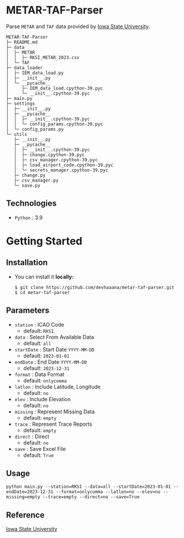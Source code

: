 # METAR-TAF-Parser

Parse `METAR` and `TAF` data provided by [Iowa State University](https://mesonet.agron.iastate.edu/request/download.phtml).

```console
METAR-TAF-Parser
├─ README.md
├─ data
│  ├─ METAR
│  │  ├─ RKSI_METAR_2023.csv
│  └─ TAF
├─ data_loader
│  ├─ IEM_data_load.py
│  ├─ __init__.py
│  └─ __pycache__
│     ├─ IEM_data_load.cpython-39.pyc
│     └─ __init__.cpython-39.pyc
├─ main.py
├─ settings
│  ├─ __init__.py
│  ├─ __pycache__
│  │  ├─ __init__.cpython-39.pyc
│  │  └─ config_params.cpython-39.pyc
│  └─ config_params.py
└─ utils
   ├─ __init__.py
   ├─ __pycache__
   │  ├─ __init__.cpython-39.pyc
   │  ├─ change.cpython-39.pyc
   │  ├─ csv_manager.cpython-39.pyc
   │  ├─ load_airport_code.cpython-39.pyc
   │  └─ secrets_manager.cpython-39.pyc
   ├─ change.py
   ├─ csv_manager.py
   └─ save.py
```

## Technologies

- `Python` : 3.9

# Getting Started

## Installation

- You can install it **locally:**
  ```console
  $ git clone https://github.com/devhaaana/metar-taf-parser.git
  $ cd metar-taf-parser
  ```

## Parameters

* `station` : ICAO Code
  * default: `RKSI`
* `data` : Select From Available Data
  * default: `all`
* `startDate` : Start Date `YYYY-MM-DD`
  * default: `2023-01-01`
* `endDate` : End Date `YYYY-MM-DD`
  * default: `2023-12-31`
* `format` : Data Format
  * default: `onlycomma`
* `latlon` : Include Latitude, Longitude
  * default: `no`
* `elev` : Include Elevation
  * default: `no`
* `missing` : Represent Missing Data
  * default: `empty`
* `trace` : Represent Trace Reports
  * default: `empty`
* `direct` : Direct
  * default: `no`
* `save` : Save Excel File
  * default: `True`

## Usage

```console
python main.py --station=RKSI --data=all --startDate=2023-01-01 --endDate=2023-12-31 --format=onlycomma --latlon=no --elev=no --missing=empty --trace=empty --direct=no --save=True
```

## Reference

[Iowa State University](https://mesonet.agron.iastate.edu/request/download.phtml)
